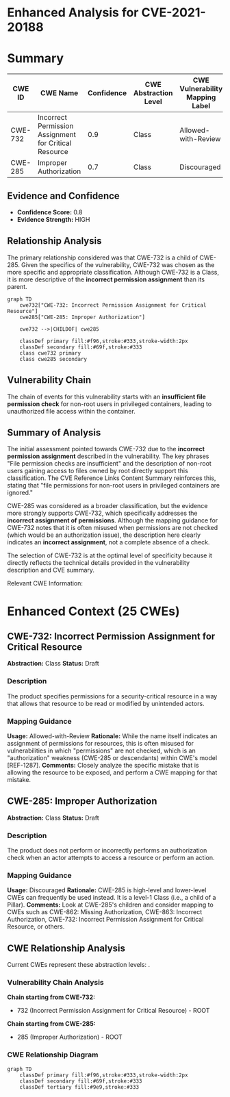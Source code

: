# Enhanced Analysis for CVE-2021-20188

# Summary
| CWE ID | CWE Name | Confidence | CWE Abstraction Level | CWE Vulnerability Mapping Label | CWE-Vulnerability Mapping Notes |
|---|---|---|---|---|---|
| CWE-732 | Incorrect Permission Assignment for Critical Resource | 0.9 | Class | Allowed-with-Review | Primary CWE |
| CWE-285 | Improper Authorization | 0.7 | Class | Discouraged | Secondary Candidate |

## Evidence and Confidence

*   **Confidence Score:** 0.8
*   **Evidence Strength:** HIGH

## Relationship Analysis
The primary relationship considered was that CWE-732 is a child of CWE-285. Given the specifics of the vulnerability, CWE-732 was chosen as the more specific and appropriate classification. Although CWE-732 is a Class, it is more descriptive of the **incorrect permission assignment** than its parent.

```mermaid
graph TD
    cwe732["CWE-732: Incorrect Permission Assignment for Critical Resource"]
    cwe285["CWE-285: Improper Authorization"]

    cwe732 -->|CHILDOF| cwe285

    classDef primary fill:#f96,stroke:#333,stroke-width:2px
    classDef secondary fill:#69f,stroke:#333
    class cwe732 primary
    class cwe285 secondary
```

## Vulnerability Chain
The chain of events for this vulnerability starts with an **insufficient file permission check** for non-root users in privileged containers, leading to unauthorized file access within the container.

## Summary of Analysis
The initial assessment pointed towards CWE-732 due to the **incorrect permission assignment** described in the vulnerability. The key phrases "File permission checks are insufficient" and the description of non-root users gaining access to files owned by root directly support this classification. The CVE Reference Links Content Summary reinforces this, stating that "file permissions for non-root users in privileged containers are ignored."

CWE-285 was considered as a broader classification, but the evidence more strongly supports CWE-732, which specifically addresses the **incorrect assignment of permissions**. Although the mapping guidance for CWE-732 notes that it is often misused when permissions are not checked (which would be an authorization issue), the description here clearly indicates an **incorrect assignment**, not a complete absence of a check.

The selection of CWE-732 is at the optimal level of specificity because it directly reflects the technical details provided in the vulnerability description and CVE summary.

Relevant CWE Information:

# Enhanced Context (25 CWEs)

## CWE-732: Incorrect Permission Assignment for Critical Resource
**Abstraction:** Class
**Status:** Draft

### Description
The product specifies permissions for a security-critical resource in a way that allows that resource to be read or modified by unintended actors.

### Mapping Guidance
**Usage:** Allowed-with-Review
**Rationale:** While the name itself indicates an assignment of permissions for resources, this is often misused for vulnerabilities in which "permissions" are not checked, which is an "authorization" weakness (CWE-285 or descendants) within CWE's model [REF-1287].
**Comments:** Closely analyze the specific mistake that is allowing the resource to be exposed, and perform a CWE mapping for that mistake.

## CWE-285: Improper Authorization
**Abstraction:** Class
**Status:** Draft

### Description
The product does not perform or incorrectly performs an authorization check when an actor attempts to access a resource or perform an action.

### Mapping Guidance
**Usage:** Discouraged
**Rationale:** CWE-285 is high-level and lower-level CWEs can frequently be used instead. It is a level-1 Class (i.e., a child of a Pillar).
**Comments:** Look at CWE-285's children and consider mapping to CWEs such as CWE-862: Missing Authorization, CWE-863: Incorrect Authorization, CWE-732: Incorrect Permission Assignment for Critical Resource, or others.


## CWE Relationship Analysis

Current CWEs represent these abstraction levels: .


### Vulnerability Chain Analysis

**Chain starting from CWE-732:**
- 732 (Incorrect Permission Assignment for Critical Resource) - ROOT


**Chain starting from CWE-285:**
- 285 (Improper Authorization) - ROOT



### CWE Relationship Diagram

```mermaid
graph TD
    classDef primary fill:#f96,stroke:#333,stroke-width:2px
    classDef secondary fill:#69f,stroke:#333
    classDef tertiary fill:#9e9,stroke:#333
```